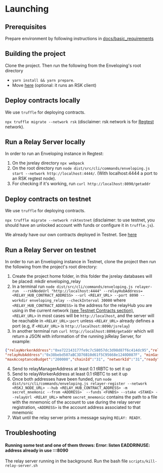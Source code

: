 # Launching

## Prerequisites

Prepare environment by following instructions in [docs/basic_requirements](docs/basic_requirements.md)

## Building the project

Clone the project. Then run the following from the Enveloping's root directory
-  `yarn install && yarn prepare`.
- Move [here](../rsknode/README.md) (optional: it runs an RSK client)

## Deploy contracts locally

We use `truffle` for deploying contracts.

`npx truffle migrate --network rsk` (disclaimer: rsk network is for [Regtest](https://developers.rsk.co/quick-start/step1-install-rsk-local-node/) network).

## Run a Relay Server locally

In order to run an Enveloping instance in Regtest:

1. On the jsrelay directory `npx webpack`
2. On the root directory run `node dist/src/cli/commands/enveloping.js start --network http://localhost:4444/`. (With localhost:4444 a port to an RSK regtest node).
3. For checking if it's working, run `curl http://localhost:8090/getaddr`

## Deploy contracts on testnet

We use `truffle` for deploying contracts.

`npx truffle migrate --network rsktestnet` (disclaimer: to use testnet, you should have an unlocked account with funds or configure it in `truffle.js`).

We already have our own contracts deployed in Testnet. See [here](docs/launch.md##Testnetcontracts)

## Run a Relay Server on testnet

In order to run an Enveloping instance in Testnet, clone the project then run the following from the project's root directory:

1. Create the project home folder, in this folder the jsrelay databases will be placed: mkdir enveloping_relay
2. In a terminal run `node dist/src/cli/commands/enveloping.js relayer-run  --rskNodeUrl "http://localhost:4444" --relayHubAddress=<RELAY_HUB_CONTRACT_ADDRESS> --url <RELAY_URL> --port 8090 --workdir enveloping_relay --checkInterval 30000` where `<RELAY_HUB_CONTRACT_ADDRESS>` is the address for the relayHub you are using in the current network [(see Testnet Contracts section)](#c02.1), `<RELAY_URL>` in most cases will be `http://localhost`, and the server will be reachable in `<RELAY_URL>:port` unless `<RELAY_URL>` already defines a port (e.g, if `<RELAY_URL>` is `http://localhost:8090/jsrelay`)
3. In another terminal run `curl http://localhost:8090/getaddr` which will return a JSON with information of the running jsRelay Server, for example:
```json
{"relayWorkerAddress":"0xe722143177fe9c7c58057dc3d98d87f6c414dc95","relayManagerAddress":"0xe0820002dfaa69cbf8add6a738171e8eb0a5ee54",
"relayHubAddress":"0x38bebd507aBC3D76B10d61f5C95668e1240D087F", "minGasPrice":"6000000000",
"maxAcceptanceBudget":"200000","chainId":"31", "networkId":"31","ready":false,"version":"2.0.1"}
```
4. Send to relayManagerAddress at least 0.1 tRBTC to set it up
5. Send to relayWorkerAddress at least 0.1 tRBTC to set it up
6. Once both addresses have been funded, run `node dist/src/cli/commands/enveloping.js relayer-register --network <RSKJ_NODE_URL> --hub <RELAY_HUB_CONTRACT_ADDRESS> -m secret_mnemonic --from <ADDRESS>  --funds <FUNDS> --stake <STAKE> --relayUrl <RELAY_URL>` where `secret_mnemonic` contains the path to a file with the mnemonic of the account to use during the relay server registration, `<ADDRESS>` is the account address associated to that mnemonic
7.  Wait until the relay server prints a message saying `RELAY: READY`.

## Troubleshooting

#### Running some test and one of them throws: Error: listen EADDRINUSE: address already in use :::8090

The relay server running in the background. Run the bash file `scripts/kill-relay-server.sh`